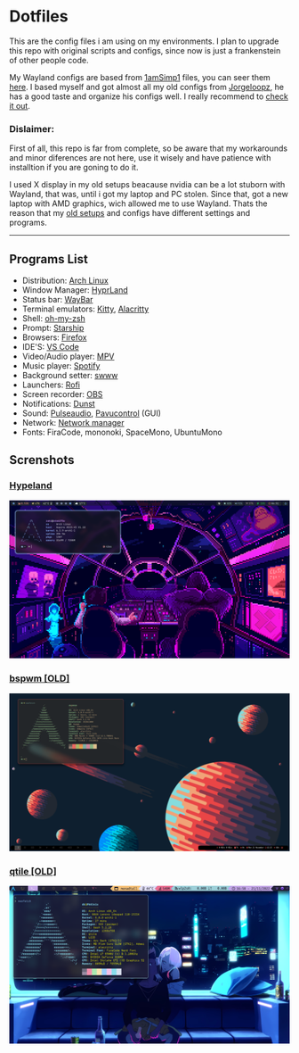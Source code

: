 # **Dotfiles**

This are the config files i am using on my environments.
I plan to upgrade this repo with original scripts and configs, since now is just a frankenstein of other people code. 

My Wayland configs are based from [1amSimp1](https://github.com/1amSimp1e/) files, you can seer them [here](https://github.com/1amSimp1e/dots).
I based myself and got almost all my old configs from [Jorgeloopz](https://github.com/jorgeloopzz), he has a good taste and organize his configs well. I really recommend to [check it out](https://github.com/jorgeloopzz/dotfiles).​ 

### **Dislaimer**:
First of all, this repo is far from complete, so be aware that my workarounds and minor diferences are not here, use it wisely and have patience with installtion if you are goning to do it. 

I used X display in my old setups beacause nvidia can be a lot stuborn with Wayland, that was, until i got my laptop and PC stolen. Since that, got a new laptop with AMD graphics, wich allowed me to use Wayland. Thats the reason that my [old setups](https://github.com/Davi-K-Silva/dotfiles/tree/old_dots) and configs have different settings and programs.

---

## **Programs List**
- Distribution: [Arch Linux](https://wiki.archlinux.org/)												
- Window Manager: [HyprLand](https://hyprland.org/)
- Status bar: [WayBar](https://github.com/Alexays/Waybar)
- Terminal emulators: [Kitty](https://wiki.archlinux.org/title/Kitty), [Alacritty](https://wiki.archlinux.org/title/Alacritty)										
- Shell: [oh-my-zsh](https://ohmyz.sh/)													
- Prompt: [Starship](https://starship.rs/)													
- Browsers: [Firefox](https://www.mozilla.org/en-US/firefox/new/)											
- IDE'S: [VS Code](https://wiki.archlinux.org/title/Visual_Studio_Code)												
- Video/Audio player: [MPV](https://wiki.archlinux.org/title/Mpv)												
- Music player: [Spotify](https://wiki.archlinux.org/title/Spotify)											
- Background setter: [swww](https://github.com/Horus645/swww)																				
- Launchers: [Rofi](https://wiki.archlinux.org/title/Rofi) 																					
- Screen recorder: [OBS](https://wiki.archlinux.org/title/Open_Broadcaster_Software)			
- Notifications: [Dunst](https://wiki.archlinux.org/title/Dunst)											
- Sound: [Pulseaudio](https://wiki.archlinux.org/title/PulseAudio), [Pavucontrol](https://github.com/pulseaudio/pavucontrol) (GUI)
- Network: [Network manager](https://wiki.archlinux.org/title/NetworkManager)																																		
- Fonts: FiraCode, mononoki, SpaceMono, UbuntuMono

## **Screnshots**

### [Hypeland](https://github.com/Davi-K-Silva/dotfiles/tree/main/.config/hypr)
![qtile](https://raw.githubusercontent.com/Davi-K-Silva/dotfiles/main/.screenshots/hyprland.png)

### [bspwm [OLD]](https://github.com/Davi-K-Silva/dotfiles/tree/old_dots/.config/bspwm)
![bspwm](https://raw.githubusercontent.com/Davi-K-Silva/dotfiles/main/.screenshots/bspwm.png)

### [qtile [OLD]](https://github.com/Davi-K-Silva/dotfiles/tree/old_dots/.config/qtile)
![qtile](https://raw.githubusercontent.com/Davi-K-Silva/dotfiles/main/.screenshots/qtile.png)